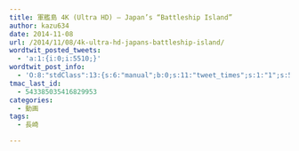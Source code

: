 ```yaml
---
title: 軍艦島 4K (Ultra HD) – Japan’s “Battleship Island”
author: kazu634
date: 2014-11-08
url: /2014/11/08/4k-ultra-hd-japans-battleship-island/
wordtwit_posted_tweets:
  - 'a:1:{i:0;i:5510;}'
wordtwit_post_info:
  - 'O:8:"stdClass":13:{s:6:"manual";b:0;s:11:"tweet_times";s:1:"1";s:5:"delay";s:1:"0";s:7:"enabled";s:1:"1";s:10:"separation";i:60;s:7:"version";s:3:"3.7";s:14:"tweet_template";b:0;s:6:"status";i:2;s:6:"result";a:0:{}s:13:"tweet_counter";i:2;s:13:"tweet_log_ids";a:1:{i:0;i:5510;}s:9:"hash_tags";a:0:{}s:8:"accounts";a:1:{i:0;s:7:"kazu634";}}'
tmac_last_id:
  - 543385035416829953
categories:
  - 動画
tags:
  - 長崎

---
```

